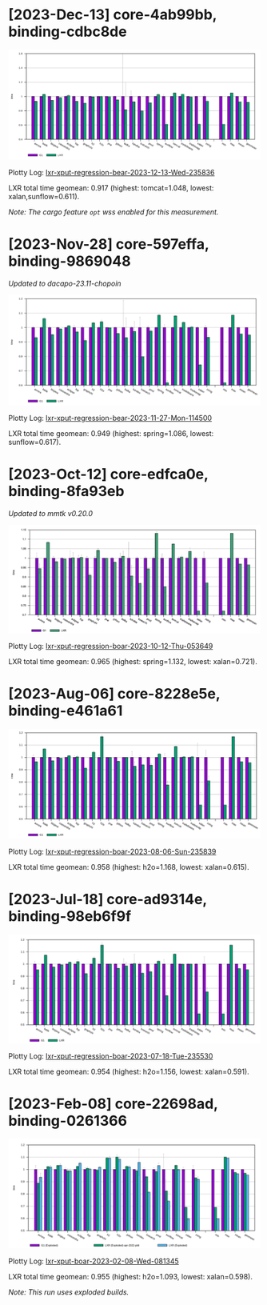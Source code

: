 # [2023-Dec-13] core-4ab99bb, binding-cdbc8de

![](./20231213-core_4ab99bb-binding_cdbc8de.png)

Plotty Log: [lxr-xput-regression-bear-2023-12-13-Wed-235836](http://squirrel.anu.edu.au/plotty-public/wenyuz/v8/p/CaGxpz)

LXR total time geomean: 0.917 (highest: tomcat=1.048, lowest: xalan,sunflow=0.611).

_Note: The cargo feature `opt` wss enabled for this measurement._

# [2023-Nov-28] core-597effa, binding-9869048

_Updated to dacapo-23.11-chopoin_

![](./20231128-core_597effa-binding_9869048.png)

Plotty Log: [lxr-xput-regression-bear-2023-11-27-Mon-114500](http://squirrel.anu.edu.au/plotty-public/wenyuz/v8/p/AcJ3Dy)

LXR total time geomean: 0.949 (highest: spring=1.086, lowest: sunflow=0.617).

# [2023-Oct-12] core-edfca0e, binding-8fa93eb

_Updated to mmtk v0.20.0_

![](./20231012-core_edfca0e-binding_8fa93eb.png)

Plotty Log: [lxr-xput-regression-boar-2023-10-12-Thu-053649](http://squirrel.anu.edu.au/plotty-public/wenyuz/v8/p/H43KgK)

LXR total time geomean: 0.965 (highest: spring=1.132, lowest: xalan=0.721).

# [2023-Aug-06] core-8228e5e, binding-e461a61

![](./20230806-core_8228e5e-binding_e461a61.png)

Plotty Log: [lxr-xput-regression-boar-2023-08-06-Sun-235839](http://squirrel.anu.edu.au/plotty-public/wenyuz/v8/p/t5YEmZ)

LXR total time geomean: 0.958 (highest: h2o=1.168, lowest: xalan=0.615).

# [2023-Jul-18] core-ad9314e, binding-98eb6f9f

![](./20230718-core_ad9314e-binding_98eb6f9f.png)

Plotty Log: [lxr-xput-regression-boar-2023-07-18-Tue-235530](http://squirrel.anu.edu.au/plotty-public/wenyuz/v8/p/wXY63U)

LXR total time geomean: 0.954 (highest: h2o=1.156, lowest: xalan=0.591).

# [2023-Feb-08] core-22698ad, binding-0261366

![](./20230208-core_22698ad-binding_0261366.png)

Plotty Log: [lxr-xput-boar-2023-02-08-Wed-081345](http://squirrel.anu.edu.au/plotty-public/wenyuz/v8/p/vVqThG)

LXR total time geomean: 0.955 (highest: h2o=1.093, lowest: xalan=0.598).

_Note: This run uses exploded builds._